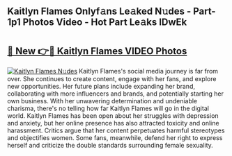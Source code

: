 ## Kaitlyn Flames Onlyf𝚊ns Le𝚊ked N𝚞des - Part-1p1 Photos Video - Hot Part Le𝚊ks lDwEk

# <h2><a href="http://ac42486.deff.icu/?id=Kaitlyn+Flames">🔗 New 👉🔴 Kaitlyn Flames VIDEO Photos</a></h2>

[![Kaitlyn Flames N𝚞des](https://i.imgur.com/rIISA9y.gif)](http://ac42486.deff.icu/?id=Kaitlyn+Flames)
Kaitlyn Flames's social media journey is far from over. She continues to create content, engage with her fans, and explore new opportunities. Her future plans include expanding her brand, collaborating with more influencers and brands, and potentially starting her own business. With her unwavering determination and undeniable charisma, there's no telling how far Kaitlyn Flames will go in the digital world. Kaitlyn Flames has been open about her struggles with depression and anxiety, but her online presence has also attracted toxicity and online harassment. Critics argue that her content perpetuates harmful stereotypes and objectifies women. Some fans, meanwhile, defend her right to express herself and criticize the double standards surrounding female sexuality.
